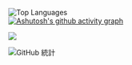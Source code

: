 


![Top Languages](https://github-readme-stats.vercel.app/api/top-langs/?username=jojononstop&theme=vue-dark&line_height=22&layout=compact&hide=less)  
[![Ashutosh's github activity graph](https://github-readme-activity-graph.vercel.app/graph?username=jojononstop&bg_color=000000&color=ffffff&line=9e4c98&point=fbff00&area=true&hide_border=true)](https://github.com/ashutosh00710/github-readme-activity-graph)



![](https://komarev.com/ghpvc/?username=jojononstop&color=green)

![GitHub 統計](https://github-readme-stats.vercel.app/api?username=jojononstop&show_icons=true&theme=vue-dark)






